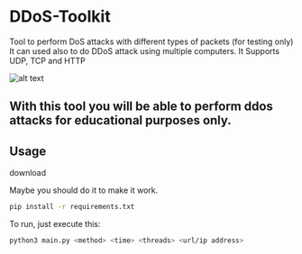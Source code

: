 # DDoS-Toolkit
Tool to perform DoS attacks with different types of packets (for testing only)
It can used also to do DDoS attack using multiple computers.
It Supports UDP, TCP and HTTP

![alt text](https://i.imgur.com/O0FHUxm.png)

## With this tool you will be able to perform ddos attacks for educational purposes only.

## Usage
download

Maybe you should do it to make it work.
```bash
pip install -r requirements.txt
```

To run, just execute this:
```bash
python3 main.py <method> <time> <threads> <url/ip address>
```

